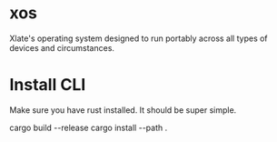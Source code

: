 # xos
Xlate's operating system designed to run portably across all types of devices and circumstances.

# Install CLI
Make sure you have rust installed. It should be super simple.

cargo build --release
cargo install --path .